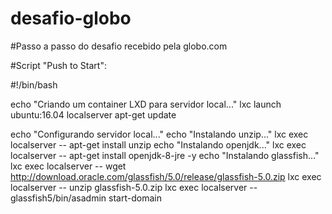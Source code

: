 # desafio-globo
#Passo a passo do desafio recebido pela globo.com

#Script "Push to Start":

#!/bin/bash

echo "Criando um container LXD para servidor local..."
lxc launch ubuntu:16.04 localserver
apt-get update

echo "Configurando servidor local..."
echo "Instalando unzip..."
lxc exec localserver -- apt-get install unzip
echo "Instalando openjdk..."
lxc exec localserver -- apt-get install openjdk-8-jre -y
echo "Instalando glassfish..."
lxc exec localserver -- wget http://download.oracle.com/glassfish/5.0/release/glassfish-5.0.zip
lxc exec localserver -- unzip glassfish-5.0.zip
lxc exec localserver -- glassfish5/bin/asadmin start-domain
